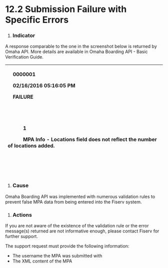 # **12.2 Submission Failure with Specific Errors**

   1. ### **Indicator**
A response comparable to the one in the screenshot below is returned by Omaha API. More details are available in Omaha Boarding API - Basic Verification Guide. 

|<p><SubmitMPAResult xmlns:xsd="http://www.w3.org/2001/XMLSchema" xmlns:xsi="http://www.w3.org/2001/XMLSchema-instance"></p><p>`  `<ExternalRefId xmlns="http://tempuri.org/">0000001</ExternalRefId></p><p>`  `<Timestamp xmlns="http://tempuri.org/">02/16/2016 05:16:05 PM</Timestamp></p><p>`  `<Status xmlns="http://tempuri.org/">FAILURE</Status></p><p>`  `<Errors xmlns="http://tempuri.org/"></p><p>`    `<MerchantError></p><p>`      `<ErrorId>1</ErrorId></p><p>`      `<ErrorDescription>MPA Info - Locations field does not reflect the number of locations added.</ErrorDescription></p><p>`    `</MerchantError></p><p>`  `</Errors></p><p></SubmitMPAResult></p>|
| :- |
1. ### **Cause**
Omaha Boarding API was implemented with numerous validation rules to prevent false MPA data from being entered into the Fiserv system. 
1. ### **Actions**
If you are not aware of the existence of the validation rule or the error message(s) returned are not informative enough, please contact Fiserv for further support.

The support request must provide the following information:

- The username the MPA was submitted with
- The XML content of the MPA
